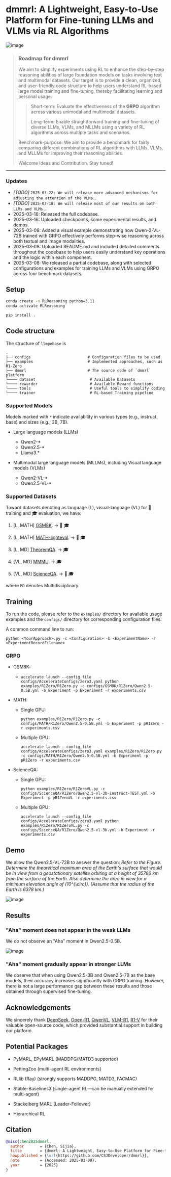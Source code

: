 # dmmrl: A Lightweight, Easy-to-Use Platform for Fine-tuning LLMs and VLMs via RL Algorithms

![image](https://github.com/CSJDeveloper/open-dmmrl/blob/main/Images/logo-main.jpg) 


> ### Roadmap for dmmrl
> We aim to simplify experiments using RL to enhance the step-by-step reasoning abilities of large foundation models on tasks involving text and multimodal datasets. Our target is to provide a clean, organized, and user-friendly code structure to help users understand RL-based large model training and fine-tuning, thereby facilitating learning and personal usage.
> 
> > Short-term: Evaluate the effectiveness of the __GRPO__ algorithm across various unimodal and multimodal datasets.
> > 
> > Long-term: Enable straightforward training and fine-tuning of diverse LLMs, VLMs, and MLLMs using a variety of RL algorithms across multiple tasks and scenarios.
>
> Benchmark-purpose: We aim to provide a benchmark for fairly comparing different combinations of RL algorithms with LLMs, VLMs, and MLLMs for improving their reasoning abilities.
>
> Welcome Ideas and Contribution. Stay tuned!


---

### Updates

- _[TODO]_ `2025-03-22: We will release more advanced mechanisms for adjusting the attention of the VLMs.`.
- _[TODO]_ `2025-03-18: We will release most of our results on both LLMs and VLMs.`.
- 2025-03-16: Released the full codebase.
- 2025-03-16: Uploaded checkpoints, some experimental results, and demos.
- 2025-03-08: Added a visual example demonstrating how Qwen-2-VL-72B trained with GRPO effectively performs step-wise reasoning across both textual and image modalities.
- 2025-03-08: Uploaded README.md and included detailed comments throughout the codebase to help users easily understand key operations and the logic within each component.
- 2025-03-08: We released a partial codebase, along with selected configurations and examples for training LLMs and VLMs using GRPO across four benchmark datasets.
  

## Setup

```bash
conda create -n RLReasoning python=3.11 
conda activate RLReasoning

pip install .
```

## Code structure
The structure of `llmpebase` is 

    .
    ├── configs                         # Configuration files to be used
    ├── examples                        # Implemented approaches, such as R1-Zero
    ├── dmmrl                           # The source code of `dmmrl` platform
    └──── dataset                        # Available Datasets
    └──── rewarder                       # Available Reward functions 
    └──── tools                          # Useful tools to simplify coding
    └──── trainer                        # RL-based Training pipeline 


### Supported Models

Models marked with `*` indicate availability in various types (e.g., instruct, base) and sizes (e.g., 3B, 7B).

- Large language models (LLMs)
  - Qwen2-*
  - Qwen2.5-*
  - Llama3.*
  
- Multimodal large language models (MLLMs), including Visual language models (VLMs)
  - Qwen2-VL-*
  - Qwen2.5-VL-*



### Supported Datasets 

Toward datasets denoting as language (L), visual-language (VL) for :school_satchel: training and :mortar_board: evaluation, we have: 

1. [L, MATH]    [GSM8K](https://huggingface.co/datasets/openai/gsm8k). -> :school_satchel: :mortar_board:
   
3. [L, MATH]    [MATH-lighteval](https://huggingface.co/datasets/DigitalLearningGmbH/MATH-lighteval). -> :school_satchel: :mortar_board:
   
4. [L, MD]    [TheoremQA](https://github.com/wenhuchen/TheoremQA). -> :mortar_board:
   
5. [VL, MD]    [MMMU](https://huggingface.co/datasets/lmms-lab/MMMU). -> :mortar_board:
   
6. [VL, MD]    [ScienceQA](https://huggingface.co/datasets/armanc/ScienceQA). -> :school_satchel: :mortar_board:

where `MD` denotes Multidisciplinary.

## Training

To run the code, please refer to the `examples/` directory for available usage examples and the `configs/` directory for corresponding configuration files.

A common command line to run:

`python <YourApproach>.py -c <Configuration> -b <ExperimentName> -r <ExperimentRecordFilename>`


### GRPO

- GSM8K: 
  - ```console
    accelerate launch --config_file configs/AccelerateConfigs/zero3.yaml python examples/R1Zero/R1Zero.py -c configs/GSM8K/R1Zero/Qwen2.5-0.5B.yml -b Experiment -p Experiment -r experiments.csv 
    ```

- MATH: 
  - Single GPU:  
    ```console
    python examples/R1Zero/R1Zero.py -c configs/MATH/R1Zero/Qwen2.5-0.5B.yml -b Experiment -p pR1Zero -r experiments.csv 
    ```
  - Multiple GPU: 
    ```console
    accelerate launch --config_file configs/AccelerateConfigs/zero3.yaml examples/R1Zero/R1Zero.py -c configs/MATH/R1Zero/Qwen2.5-0.5B.yml -b Experiment -p pR1Zero -r experiments.csv 
    ```

- ScienceQA: 
  - Single GPU:  
    ```console
    python examples/R1Zero/R1ZeroVL.py -c configs/ScienceQA/R1Zero/Qwen2.5-vl-3b-instruct-TEST.yml -b Experiment -p pR1ZeroVL -r experiments.csv 
    ```
  - Multiple GPU: 
     ```console
    accelerate launch --config_file configs/AccelerateConfigs/zero3.yaml python examples/R1Zero/R1ZeroVL.py -c configs/ScienceQA/R1Zero/Qwen2.5-vl-3b.yml -b Experiment -r experiments.csv 
    ```

## Demo

We allow the Qwen2.5-VL-72B to answer the question: _Refer to the Figure. Determine the theoretical maximum area of the Earth's surface that would be in view from a geostationary satellite orbiting at a height of 35786 km from the surface of the Earth. Also determine the area in view for a minimum elevation angle of \(10^{\circ}\). (Assume that the radius of the Earth is 6378 km.)_

![image](https://github.com/CSJDeveloper/open-dmmrl/blob/main/Images/demos/simple-demo.png)


## Results

### "Aha" moment does not appear in the weak LLMs

We do not observe an "Aha" moment in Qwen2.5-0.5B.

![image](https://github.com/CSJDeveloper/open-dmmrl/blob/main/Images/results/Qwen2.5-0.5B.png) 


### "Aha" moment gradually appear in stronger LLMs

We observe that when using Qwen2.5-3B and Qwen2.5-7B as the base models, their accuracy increases significantly with GRPO training. However, there is not a large performance gap between these results and those obtained through supervised fine-tuning.



## Acknowledgements

We sincerely thank [DeepSeek](https://github.com/deepseek-ai/DeepSeek-R1), [Open-R1](https://github.com/huggingface/open-r1), [QwenVL](https://github.com/QwenLM/Qwen2.5-VL), [VLM-R1](https://github.com/om-ai-lab/VLM-R1), [R1-V](https://github.com/Deep-Agent/R1-V) for their valuable open-source code, which provided substantial support in building our platform.


## Potential Packages
- PyMARL, EPyMARL (MADDPG/MATD3 supported)
- PettingZoo (multi-agent RL environments)
- RLlib (Ray) (strongly supports MADDPG, MATD3, FACMAC)
- Stable-Baselines3 (single-agent RL—can be manually extended for multi-agent)

- Stackelberg MARL (Leader-Follower)
- Hierarchical RL

## Citation

```bib
@misc{chen2025dmmrl,
  author       = {Chen, Sijia},
  title        = {dmmrl: A Lightweight, Easy-to-Use Platform for Fine-tuning LLMs and VLMs via RL Algorithms},
  howpublished = {\url{https://github.com/CSJDeveloper/dmmrl}},
  note         = {Accessed: 2025-03-08},
  year         = {2025}
}
```










